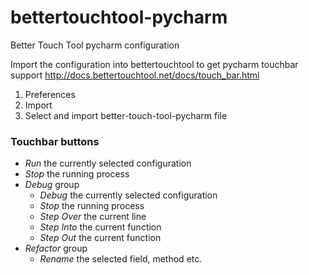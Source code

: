 # bettertouchtool-pycharm
Better Touch Tool pycharm configuration

Import the configuration into bettertouchtool to get pycharm touchbar support http://docs.bettertouchtool.net/docs/touch_bar.html

1. Preferences
1. Import
1. Select and import better-touch-tool-pycharm file

### Touchbar buttons

- *Run* the currently selected configuration
- *Stop* the running process
- *Debug* group
  - *Debug* the currently selected configuration
  - *Stop* the running process
  - *Step Over* the current line
  - *Step Into* the current function
  - *Step Out* the current function
- *Refactor* group
  - *Rename* the selected field, method etc.
